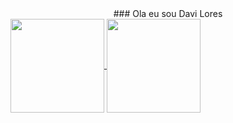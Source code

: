 <div style="displainy: inline_block; "background-color: #e6e6e6; padding: 20px; border-radius: 10px; margin: 20px 0; display: flex;" align="center">
### Ola eu sou Davi Lores
</div>

<div style="display: flex" align=center>
  <a href="https://github.com/fexz0/github-readme-stats">
    <img height=150 align="center" src="https://github-readme-stats.vercel.app/api?username=davizinh-rei-07&show_icons=true&theme=dark&card_width=300" />
    <img height=150 align="center" src="https://github-readme-stats.vercel.app/api/top-langs?username=davizinh-rei-07&theme=dark&layout=compact&langs_count=8&card_width=300" />
</div>
